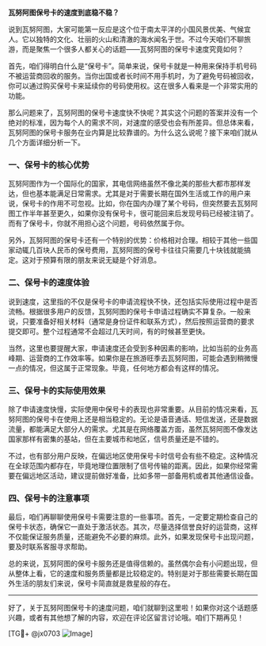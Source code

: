 **瓦努阿图保号卡的速度到底稳不稳？**

说到瓦努阿图，大家可能第一反应是这个位于南太平洋的小国风景优美、气候宜人。它以独特的文化、壮丽的火山和清澈的海水闻名于世。不过今天咱们不聊旅游，而是聚焦一个很多人都关心的话题——瓦努阿图的保号卡速度究竟如何？

首先，咱们得明白什么是“保号卡”。简单来说，保号卡就是一种用来保持手机号码不被运营商回收的服务。当你出国或者长时间不用手机时，为了避免号码被回收，你可以通过购买保号卡来延续你的号码使用权。这在很多人看来是一个非常实用的功能。

那么问题来了，瓦努阿图的保号卡速度快不快呢？其实这个问题的答案并没有一个绝对的标准，因为每个人的需求不同，对速度的感受也会有所差异。但总体来看，瓦努阿图的保号卡服务在业内算是比较靠谱的。为什么这么说呢？接下来咱们就从几个方面详细分析一下。

### 一、保号卡的核心优势

瓦努阿图作为一个国际化的国家，其电信网络虽然不像北美的那些大都市那样发达，但也基本能满足日常需求。尤其是对于需要长期在国外生活或工作的用户来说，保号卡的作用不可忽视。比如，你在国内办理了某个号码，但突然要去瓦努阿图工作半年甚至更久，如果你没有保号卡，很可能回来后发现号码已经被注销了。而有了保号卡，你就不用担心这个问题，号码依然属于你。

另外，瓦努阿图的保号卡还有一个特别的优势：价格相对合理。相较于其他一些国家动辄几百块人民币的保号费用，瓦努阿图的保号卡往往只需要几十块钱就能搞定。这对于预算有限的朋友来说无疑是个好消息。

### 二、保号卡的速度体验

说到速度，这里指的不仅是保号卡的申请流程快不快，还包括实际使用过程中是否流畅。根据很多用户的反馈，瓦努阿图的保号卡申请过程确实不算复杂。一般来说，只要准备好相关材料（通常是身份证件和联系方式），然后按照运营商的要求提交即可。整个过程通常不会超过几天时间，有的时候甚至更快。

当然，这里也要提醒大家，申请速度还会受到多种因素的影响，比如当前的业务高峰期、运营商的工作效率等。如果你是在旅游旺季去瓦努阿图，可能会遇到稍微慢一点的情况，但这属于正常现象。毕竟，任何地方都会有这样的情况。

### 三、保号卡的实际使用效果

除了申请速度快慢，实际使用中保号卡的表现也非常重要。从目前的情况来看，瓦努阿图的保号卡在使用上还是相当稳定的。无论是语音通话、短信发送，还是数据流量，都能满足大部分人的需求。尤其是在网络覆盖方面，虽然瓦努阿图不像发达国家那样有密集的基站，但在主要城市和地区，信号质量还是不错的。

不过，也有部分用户反映，在偏远地区使用保号卡时信号会有些不稳定。这种情况在全球范围内都存在，毕竟地理位置限制了信号传输的距离。因此，如果你经常需要在偏远地区活动，建议提前做好准备，比如多带一部备用机或者其他通信设备。

### 四、保号卡的注意事项

最后，咱们再聊聊使用保号卡需要注意的一些事项。首先，一定要定期检查自己的保号卡状态，确保它一直处于激活状态。其次，尽量选择信誉良好的运营商，这样不仅能保证服务质量，还能避免不必要的麻烦。此外，如果发现保号卡出现问题，要及时联系客服寻求帮助。

总的来说，瓦努阿图的保号卡服务还是值得信赖的。虽然偶尔会有小问题出现，但从整体上看，它的速度和服务质量都是比较稳定的。特别是对于那些需要长期在国外生活的朋友们来说，保号卡简直就是救星般的存在。

---

好了，关于瓦努阿图保号卡的速度问题，咱们就聊到这里啦！如果你对这个话题感兴趣，或者有其他想了解的内容，欢迎在评论区留言讨论哦。咱们下期再见！

[TG💪+ @jx0703 ![Image](https://github.com/user-attachments/assets/dbca1d08-cadb-493c-b0ec-ad6f7a83f270)]